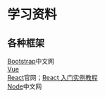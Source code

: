 # 学习资料
## 各种框架
[Bootstrap](http://www.bootcss.com/)中文网<br/>
[Vue](https://cn.vuejs.org/v2/guide/)<br/>
[React](https://facebook.github.io/react/)官网；[React 入门实例教程](http://www.ruanyifeng.com/blog/2015/03/react.html)<br/>
[Node](http://nodejs.cn/)中文网
